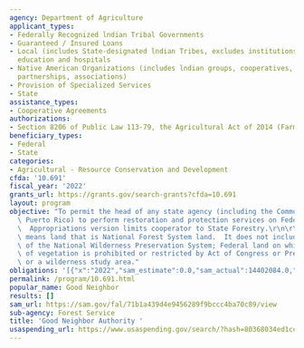 ```yaml
---
agency: Department of Agriculture
applicant_types:
- Federally Recognized lndian Tribal Governments
- Guaranteed / Insured Loans
- Local (includes State-designated lndian Tribes, excludes institutions of higher
  education and hospitals
- Native American Organizations (includes lndian groups, cooperatives, corporations,
  partnerships, associations)
- Provision of Specialized Services
- State
assistance_types:
- Cooperative Agreements
authorizations:
- Section 8206 of Public Law 113-79, the Agricultural Act of 2014 (Farm Bill) as amended.
beneficiary_types:
- Federal
- State
categories:
- Agricultural - Resource Conservation and Development
cfda: '10.691'
fiscal_year: '2022'
grants_url: https://grants.gov/search-grants?cfda=10.691
layout: program
objective: "To permit the head of any state agency (including the Commonwealth of\
  \ Puerto Rico) to perform restoration and protection services on Federal land. Note:\
  \  Appropriations version limits cooperator to State Forestry.\r\n\r\nFederal land\
  \ means land that is National Forest System land.  It does not include a component\
  \ of the National Wilderness Preservation System; Federal land on which the removal\
  \ of vegetation is prohibited or restricted by Act of Congress or Presidential proclamation;\
  \ or a wilderness study area."
obligations: '[{"x":"2022","sam_estimate":0.0,"sam_actual":14402084.0,"usa_spending_actual":33015919.15},{"x":"2023","sam_estimate":59743458.0,"sam_actual":0.0,"usa_spending_actual":69284120.84},{"x":"2024","sam_estimate":0.0,"sam_actual":0.0,"usa_spending_actual":18312837.44}]'
permalink: /program/10.691.html
popular_name: Good Neighbor
results: []
sam_url: https://sam.gov/fal/71b1a439d4e9456289f9bccc4ba70c89/view
sub-agency: Forest Service
title: 'Good Neighbor Authority '
usaspending_url: https://www.usaspending.gov/search/?hash=80368034ed1cc1723b88cace6a10bbfe
---
```


